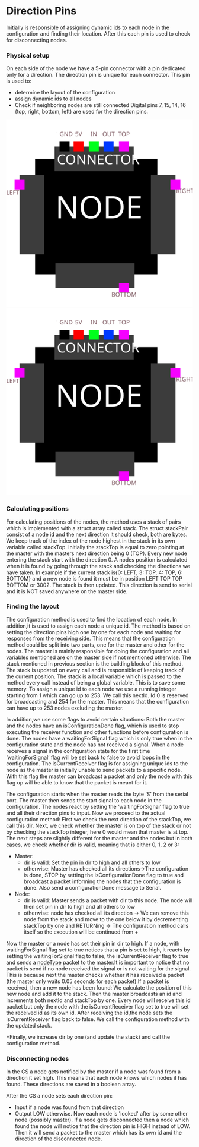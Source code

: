 # Direction Pins
Initially is responsible of assigning dynamic ids to each node in the configuration and finding their location. 
After this each pin is used to check for disconnecting nodes.

### Physical setup
On each side of the node we have a 5-pin connector with a pin dedicated only for a direction.
The direction pin is unique for each connector. This pin is used to: 
* determine the layout of the configuration
* assign dynamic ids to all nodes
* Check if neighboring nodes are still connected
Digital pins 7, 15, 14, 16 (top, right, bottom, left) are used for the direction pins.

![A node](doc\DirectionPins\connections.svg)
<img src="doc\DirectionPins\connections.svg">

### Calculating positions
For calculating positions of the nodes, the method uses a stack of pairs which is implemented with a struct array called stack. The struct stackPair consist of a node id and the next direction it should check, both are bytes. We keep track of the index of the node highest in the stack in its own variable called stackTop. Initially the stackTop is equal to zero pointing at the master with the masters next direction being 0 (TOP). Every new node entering the stack start with the direction 0. A nodes position is calculated when it is found by going through the stack and checking the directions we have taken. In example if the current stack is{0: LEFT, 3: TOP, 4: TOP, 6: BOTTOM} and a new node is found it must be in position LEFT TOP TOP BOTTOM or 3002. The stack is then updated. This direction is send to serial and it is NOT saved anywhere on the master side.

### Finding the layout

The configuration method is used to find the location of each node. In addition,it is used to assign each node a unique id. The method is based on setting the direction pins high one by one for each node and waiting for responses from the receiving side. This means that the configuration method could be split into two parts, one for the master and other for the nodes. The master is mainly responsible for doing the configuration and all variables mentioned are on the master side if not mentioned otherwise. The stack mentioned in previous section is the building block of this method. The stack is updated on every call and is responsible of keeping track of the current position. The stack is a local variable which is passed to the method every call instead of being a global variable. This is to save some memory. To assign a unique id to each node we use a running integer starting from 1 which can go up to 253. We call this nextId. Id 0 is reserved for broadcasting and 254 for the master. This means that the configuration can have up to 253 nodes excluding the master. 

In addition,we use some flags to avoid certain situations: Both the master and the nodes have an isConfigurationDone flag, which is used to stop executing the receiver function and other functions before configuration is done. The nodes have a waitingForSignal flag which is only true when in the configuration state and the node has not received a signal. When a node receives a signal in the configuration state for the first time ‘waitingForSignal’ flag will be set back to false to avoid loops in the configuration. The isCurrentReceiver flag is for assigning unique ids to the node as the master is initially unable to send packets to a specific node. With this flag the master can broadcast a packet and only the node with this flag up will be able to know that the packet is meant for it.

The configuration starts when the master reads the byte ‘S’ from the serial port. The master then sends the start signal to each node in the configuration. The nodes react by setting the ‘waitingForSignal’ flag to true and all their direction pins to input. Now we proceed to the actual configuration method: First we check the next direction of the stackTop, we call this dir. Next, we check whether the master is on top of the stack or not by checking the stackTop integer, here 0 would mean that master is at top. The next steps are slightly different for the master and the nodes but in both cases, we check whether dir is valid, meaning that is either 0, 1, 2 or 3:
* Master: 
    * dir is valid: Set the pin in dir to high and all others to low
    * otherwise: Master has checked all its directions->The configuration is done, STOP by setting the isConfigurationDone flag to true and broadcast a packet informing the nodes that the configuration is done. Also send a configurationDone message to Serial.
* Node: 
    * dir is valid: Master sends a packet with dir to this node. The node will then set pin in dir to high and all others to low
    * otherwise: node has checked all its direction -> We can remove this node from the stack and move to the one below it by decrementing stackTop by one and RETURNing -> The configuration method calls itself so the execution will be continued from +

Now the master or a node has set their pin in dir to high.
If a node, with waitingForSignal flag set to true notices that a pin is set to high, it reacts by setting the waitingForSignal flag to false, the isCurrentReceiver flag to true and sends a [nodeType](doc\NodeTypes) packet to the master.It is important to notice that no packet is send if no node received the signal or is not waiting for the signal. This is because next the master checks whether it has received a packet (the master only waits 0.05 seconds for each packet):If a packet is received, then a new node has been found: We calculate the position of this new node and add it to the stack. Then the master broadcasts an id and increments both nextId and stackTop by one. Every node will receive this id packet but only the node with the isCurrentReceiver flag set to true will set the received id as its own id. After receiving the id,the node sets the isCurrentReceiver flag back to false. We call the configuration method with the updated stack.

+Finally, we increase dir by one (and update the stack) and call the configuration method. 

### Disconnecting nodes
In the CS a node gets notified by the master if a node was found from a direction it set high. This means that each node knows which 
nodes it has found. These directions are saved in a boolean array.

After the CS a node sets each direction pin:
* Input if a node was found from that direction
* Output LOW otherwise.
Now each node is 'looked' after by some other node (possibly master). If a node gets disconnected then a node which found the node will notice that the direction pin is HIGH instead of LOW. Then it will send a packet to the master which has its own id and the direction of the disconnected node. 



